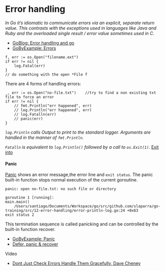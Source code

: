 # Error handling

*In Go it’s idiomatic to communicate errors via an explicit, separate return value. This contrasts with the exceptions used in languages like Java and Ruby and the overloaded single result / error value sometimes used in C.*

- [GoBlog: Error handling and go](https://blog.golang.org/error-handling-and-go)
- [GoByExample: Errors](https://gobyexample.com/errors)

```
f, err := os.Open("filename.ext")
if err != nil {
    log.Fatal(err)
}
// do something with the open *File f
```

There are 4 forms of handling errors:
```
_, err := os.Open("no-file.txt")	//try to find a non existing txt file to force an error
if err != nil {
    // fmt.Println("err happened", err)
    // log.Println("err happened", err)
    // log.Fatalln(err)
    // panic(err)
}
```
*`log.Println` calls Output to print to the standard logger. Arguments are handled in the manner of `fmt.Println`.*

*`Fatalln` is equivalent to `log.Println()` followed by a call to `os.Exit(1)`.*  [Exit into](https://godoc.org/os#Exit)

#### Panic

[Panic] shows an error message,the error line and `exit status`. The panic built-in function stops normal execution of the current goroutine.

[Panic]: https://godoc.org/builtin#panic

```
panic: open no-file.txt: no such file or directory

goroutine 1 [running]:
main.main()
	/Users/santiago/Documents/Workspace/go/src/github.com/slaparra/go-training/src/12-error-handling/error-println-log.go:24 +0x63
exit status 2
```

This termination sequence is called panicking and can be controlled by the built-in function recover.

- [GoByExample: Panic](https://gobyexample.com/panic)
- [Defer, panic & recover](https://www.golang-book.com/books/intro/7#section6)

Video
- [Dont Just Check Errors Handle Them Gracefully, Dave Cheney](https://www.youtube.com/watch?v=lsBF58Q-DnY)